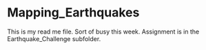 # Mapping_Earthquakes

This is my read me file. Sort of busy this week. Assignment is in the Earthquake_Challenge subfolder.
